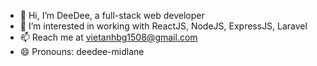 - 👋 Hi, I’m DeeDee, a full-stack web developer
- 👀 I’m interested in working with ReactJS, NodeJS, ExpressJS, Laravel
- 📫 Reach me at vietanhbg1508@gmail.com
- 😄 Pronouns: deedee-midlane

<!---
deedeemidlane/deedeemidlane is a ✨ special ✨ repository because its `README.md` (this file) appears on your GitHub profile.
You can click the Preview link to take a look at your changes.
--->
